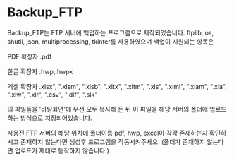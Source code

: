 # Backup_FTP
Backup_FTP는 FTP 서버에 백업하는 프로그램으로 제작되었습니다.
ftplib, os, shutil, json, multiprocessing, tkinter를 사용하였으며
백업이 지원되는 항목은 

PDF 확장자
.pdf

한글 확장자
.hwp,.hwpx

엑셀 확장자
.xlsx", ".xlsm", ".xlsb", ".xltx", ".xltm", ".xls", ".xlml", ".xlam", ".xla", ".xlw", ".xlr", ".csv", ".dif", ".slk"

의 파일들을 '바탕화면'에 우선 모두 복사해 둔 뒤
이 파일을 해당 서버의 폴더에 업로드 하는 방식으로 지정되어있습니다.

사용전 FTP 서버의 해당 위치에 폴더이름 pdf, hwp, excel이 각각 존재하는지 확인하시고
존재하지 않는다면 생성후 프로그램을 작동시켜주세요.
(폴더가 존재하지 않는다면 업로드가 제대로 동작하지 않습니다.)
